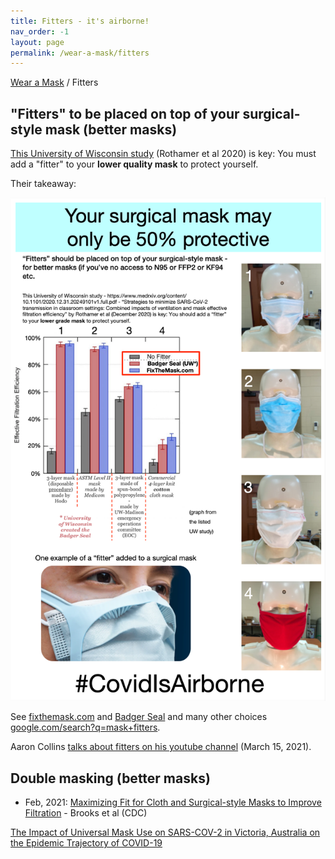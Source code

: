 ```yaml
---
title: Fitters - it's airborne!
nav_order: -1
layout: page
permalink: /wear-a-mask/fitters
---
```


[Wear a Mask](/wear-a-mask) / Fitters

## "Fitters" to be placed on top of your surgical-style mask (better masks)

[This University of Wisconsin study](https://www.medrxiv.org/content/10.1101/2020.12.31.20249101v1.full.pdf) (Rothamer et al 2020) is key: You must add a "fitter" to your **lower quality mask** to protect yourself.

Their takeaway:

![](/media/fitters_wisconsin.png)

See [fixthemask.com](https://fixthemask.com/) and [Badger Seal](https://making.engr.wisc.edu/mask-fitter/) and many other choices [google.com/search?q=mask+fitters](https://www.google.com/search?q=mask+fitters).

Aaron Collins [talks about fitters on his youtube channel](https://www.youtube.com/watch?v=1-zRjrwsMWY) (March 15, 2021).

## Double masking (better masks)

* Feb, 2021: [Maximizing Fit for Cloth and Surgical-style Masks to Improve Filtration](https://www.cdc.gov/mmwr/volumes/70/wr/mm7007e1.htm?s_cid=mm7007e1_w) - Brooks et al (CDC)

[The Impact of Universal Mask Use on SARS-COV-2 in Victoria, Australia on the Epidemic Trajectory of COVID-19](https://www.frontiersin.org/articles/10.3389/fpubh.2021.625499/full)